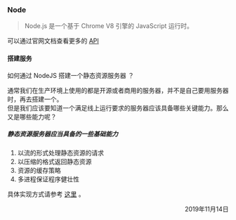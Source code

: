 ### Node
> Node.js 是一个基于 Chrome V8 引擎的 JavaScript 运行时。

可以通过官网文档查看更多的 [API](http://nodejs.cn/api/)

#### 搭建服务
如何通过 NodeJS 搭建一个静态资源服务器 ？  

通常我们在生产环境上使用的都是开源或者商用的服务器，并不是自己要用服务器时，再去搭建一个。  
但是我们应该要知道一个满足线上运行要求的服务器应该具备哪些关键能力。那么又是哪些能力呢？  

##### 静态资源服务器应当具备的一些基础能力
1. 以流的形式处理静态资源的请求  
2. 以压缩的格式返回静态资源
3. 资源的缓存策略  
4. 多进程保证程序健壮性

具体实现方式请参考 [这里](node/static_server) 。






<p align="right"> 2019年11月14日 </p>

